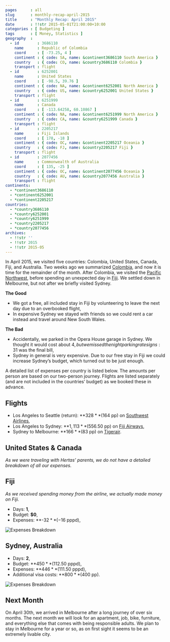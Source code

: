 ```yaml
---
pages      : all
slug       : monthly-recap-april-2015
title      : "Monthly Recap: April 2015"
date       : !!str 2015-05-01T21:00:00+10:00
categories : [ Budgeting ]
tags       : [ Money, Statistics ]
geography  :
  - id        : 3686110
    name      : Republic of Colombia
    coord     : [ -73.25, 4 ]
    continent : { code: SA, name: &continent3686110 South America }
    country   : { code: CO, name: &country3686110 Colombia }
    transport : flight
  - id        : 6252001
    name      : United States
    coord     : [ -98.5, 39.76 ]
    continent : { code: NA, name: &continent6252001 North America }
    country   : { code: US, name: &country6252001 United States }
    transport : flight
  - id        : 6251999
    name      : Canada
    coord     : [ -113.64258, 60.10867 ]
    continent : { code: NA, name: &continent6251999 North America }
    country   : { code: CA, name: &country6251999 Canada }
    transport : flight
  - id        : 2205217
    name      : Fiji Islands
    coord     : [ 178, -18 ]
    continent : { code: OC, name: &continent2205217 Oceania }
    country   : { code: FJ, name: &country2205217 Fiji }
    transport : flight
  - id        : 2077456
    name      : Commonwealth of Australia
    coord     : [ 135, -25 ]
    continent : { code: OC, name: &continent2077456 Oceania }
    country   : { code: AU, name: &country2077456 Australia }
    transport : flight
continents:
  - *continent3686110
  - *continent6252001
  - *continent2205217
countries:
  - *country3686110
  - *country6252001
  - *country6251999
  - *country2205217
  - *country2077456
archives:
  - !!str ''
  - !!str 2015
  - !!str 2015-05
---
```


In April 2015, we visited five countries: Colombia, United States, Canada, Fiji, and Australia. Two weeks ago we summarized [Colombia](/blog/the-next-chapter.html), and now it is time for the remainder of the month. After Colombia, we visited the [Pacific Northwest](/blog/cities-of-the-pacific-northwest.html), before spending an unexpected day in [Fiji](/blog/an-unexpected-stop-in-fiji.html). We settled down in Melbourne, but not after we briefly visited Sydney.

**The Good**
* We got a free, all included stay in Fiji by volunteering to leave the next day due to an overbooked flight,
* In expensive Sydney we stayed with friends so we could rent a car instead and travel around New South Wales.

**The Bad**
* Accidentally, we parked in the Opera House garage in Sydney. We thought it would cost about 4$, but we missed the night parking rate signs: 31$ was the final bill,
* Sydney in general is very expensive. Due to our free stay in Fiji we could increase Sydney’s budget, which turned out to be just enough.

A detailed list of expenses per country is listed below. The amounts per person are based on our two-person journey. Flights are listed separately (and are not included in the countries’ budget) as we booked these in advance.

## Flights
* Los Angeles to Seattle (return): **$328** ($164 pp) on [Southwest Airlines](https://www.southwest.com/),
* Los Angeles to Sydney: **$1,113** ($556.50 pp) on [Fiji Airways](http://www.fijiairways.com/),
* Sydney to Melbourne: **$166** ($83 pp) on [Tigerair](http://www.tigerair.com/).

## United States & Canada
*As we were traveling with Hertas’ parents, we do not have a detailed breakdown of all our expenses.*

## Fiji
*As we received spending money from the airline, we actually made money on Fiji.*
* Days: **1**,
* Budget: **$0**,
* Expenses: **-$32** (-$16 pppd),

<span class="img-thumbnail">![Expenses Breakdown](/images/budget-fiji.png)</span>

## Sydney, Australia
* Days: **2**,
* Budget: **$450** ($112.50 pppd),
* Expenses: **$446** ($111.50 pppd),
* Additional visa costs: **$800** ($400 pp).

<span class="img-thumbnail">![Expenses Breakdown](/images/budget-sydney.png)</span>

## Next Month
On April 30th, we arrived in Melbourne after a long journey of over six months. The next month we will look for an apartment, job, bike, furniture, and everything else that comes with being responsible adults. We plan to stay in Melbourne for a year or so, as on first sight it seems to be an extremely livable city.